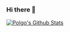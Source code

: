 ### Hi there 👋
[![Polgo's Github Stats](https://github-readme-stats.vercel.app/api?username=dinogomez)](https://github.com/anuraghazra/github-readme-stats&theme=radical&count_private=true&show_icons=true)

<!--
**dinogomez/dinogomez** is a ✨ _special_ ✨ repository because its `README.md` (this file) appears on your GitHub profile.

Here are some ideas to get you started:

- 🔭 I’m currently working on ...
- 🌱 I’m currently learning ...
- 👯 I’m looking to collaborate on ...
- 🤔 I’m looking for help with ...
- 💬 Ask me about ...
- 📫 How to reach me: ...
- 😄 Pronouns: ...
- ⚡ Fun fact: ...
-->
